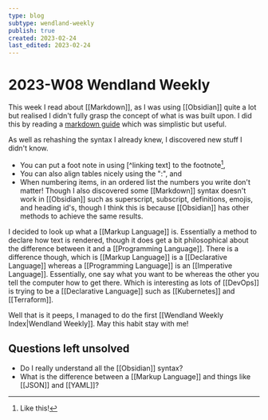```yaml
---
type: blog
subtype: wendland-weekly
publish: true
created: 2023-02-24
last_edited: 2023-02-24
---
```

# 2023-W08 Wendland Weekly
This week I read about [[Markdown]], as I was using [[Obsidian]] quite a lot but realised I didn't fully grasp the concept of what is was built upon. I did this by reading a [markdown guide](https://www.markdownguide.org/) which was simplistic but useful. 

As well as rehashing the syntax I already knew, I discovered new stuff I didn't know. 
- You can put a foot note in using \[\^linking text\] to the footnote[^1],
- You can also align tables nicely using the ":", and
- When numbering items, in an ordered list the numbers you write don't matter!
Though I also discovered some [[Markdown]] syntax doesn't work in [[Obsidian]] such as superscript, subscript, definitions, emojis, and heading id's, though I think this is because [[Obsidian]] has other methods to achieve the same results. 

I decided to look up what a [[Markup Language]] is. Essentially a method to declare how text is rendered, though it does get a bit philosophical about the difference between it and a [[Programming Language]]. There is a difference though, which is [[Markup Language]] is a [[Declarative Language]] whereas a [[Programming Language]] is an [[Imperative Language]]. Essentially, one say what you want to be whereas the other you tell the computer how to get there. Which is interesting as lots of [[DevOps]] is trying to be a [[Declarative Language]] such as [[Kubernetes]] and [[Terraform]].

Well that is it peeps, I managed to do the first [[Wendland Weekly Index|Wendland Weekly]]. May this habit stay with me! 

## Questions left unsolved
- Do I really understand all the [[Obsidian]] syntax?
- What is the difference between a [[Markup Language]] and things like [[JSON]] and [[YAML]]?

[^1]: Like this!
